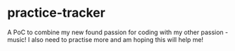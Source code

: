# practice-tracker
A PoC to combine my new found passion for coding with my other passion - music! I also need to practise more and am hoping this will help me!
